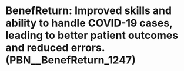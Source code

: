 # BenefReturn: __Improved skills and ability to handle COVID-19 cases, leading to better patient outcomes and reduced errors.__ (PBN__BenefReturn_1247)

